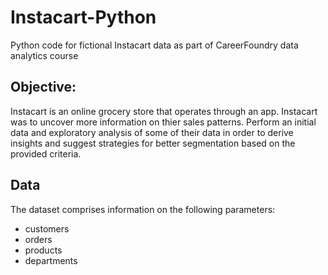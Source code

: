 # Instacart-Python
Python code for fictional Instacart data as part of CareerFoundry data analytics course
## Objective: 
Instacart is an online grocery store that operates through an app. Instacart was to uncover more information on thier sales patterns. Perform an initial data and exploratory analysis of some of their data in order to derive insights and suggest strategies for better segmentation based on the provided criteria.

## Data
The dataset comprises information on the following parameters:

- customers
- orders
- products
- departments
